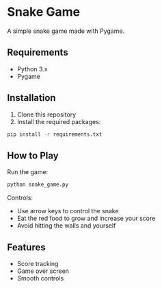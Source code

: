 # Snake Game

A simple snake game made with Pygame.

## Requirements
- Python 3.x
- Pygame

## Installation
1. Clone this repository
2. Install the required packages:
```bash
pip install -r requirements.txt
```

## How to Play
Run the game:
```bash
python snake_game.py
```

Controls:
- Use arrow keys to control the snake
- Eat the red food to grow and increase your score
- Avoid hitting the walls and yourself

## Features
- Score tracking
- Game over screen
- Smooth controls 